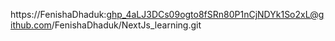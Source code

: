 https://FenishaDhaduk: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@github.com/FenishaDhaduk/NextJs_learning.git
